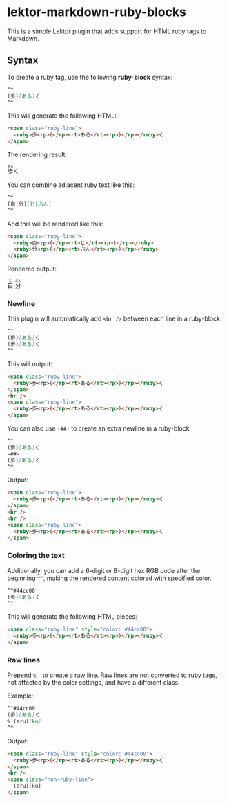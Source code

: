 # lektor-markdown-ruby-blocks

This is a simple Lektor plugin that adds support for
HTML ruby tags to Markdown.

## Syntax 

To create a ruby tag, use the following **ruby-block** syntax:

```markdown
^^
(歩)[ある]く
^^
```

This will generate the following HTML:
```html
<span class="ruby-line">
  <ruby>歩<rp>(</rp><rt>ある</rt><rp>)</rp></ruby>く
</span>
```

The rendering result:

<span class="ruby-line">
  <ruby>歩<rp>(</rp><rt>ある</rt><rp>)</rp></ruby>く
</span>

You can combine adjacent ruby text like this:
```markdown
^^
(自|分)[じ|ぶん]
^^
```

And this will be rendered like this:
```html
<span class="ruby-line">
  <ruby>自<rp>(</rp><rt>じ</rt><rp>)</rp></ruby>
  <ruby>分<rp>(</rp><rt>ぶん</rt><rp>)</rp></ruby>
</span>
```

Rendered output:

<span class="ruby-line">
  <ruby>自<rp>(</rp><rt>じ</rt><rp>)</rp></ruby>
  <ruby>分<rp>(</rp><rt>ぶん</rt><rp>)</rp></ruby>
</span>

### Newline

This plugin will automatically add `<br />` between each line in a ruby-block:
```markdown
^^
(歩)[ある]く
(歩)[ある]く
^^
```
This will output:
```html
<span class="ruby-line">
  <ruby>歩<rp>(</rp><rt>ある</rt><rp>)</rp></ruby>く
</span>
<br />
<span class="ruby-line">
  <ruby>歩<rp>(</rp><rt>ある</rt><rp>)</rp></ruby>く
</span>
```

You can also use `-##-` to create an extra newline in a ruby-block. 
```markdown
^^
(歩)[ある]く
-##-
(歩)[ある]く
^^
```

Output:
```html
<span class="ruby-line">
  <ruby>歩<rp>(</rp><rt>ある</rt><rp>)</rp></ruby>く
</span>
<br />
<br />
<span class="ruby-line">
  <ruby>歩<rp>(</rp><rt>ある</rt><rp>)</rp></ruby>く
</span>
```

### Coloring the text

Additionally, you can add a 6-digit or 8-digit hex RGB code 
after the beginning `^^`, making the rendered content colored 
with specified color.

```markdown
^^#44cc00
(歩)[ある]く
^^
```

This will generate the following HTML pieces:
```html
<span class="ruby-line" style="color: #44cc00">
  <ruby>歩<rp>(</rp><rt>ある</rt><rp>)</rp></ruby>く
</span>
```

### Raw lines
Prepend `% ` &nbsp;to create a raw line. Raw lines are not converted to ruby tags, 
not affected by the color settings, and have a different class.

Example:
```markdown
^^#44cc00
(歩)[ある]く
% (aru)[ku]
^^
```

Output:
```html
<span class="ruby-line" style="color: #44cc00">
  <ruby>歩<rp>(</rp><rt>ある</rt><rp>)</rp></ruby>く
</span>
<br />
<span class="non-ruby-line">
  (aru)[ku]
</span>
```

